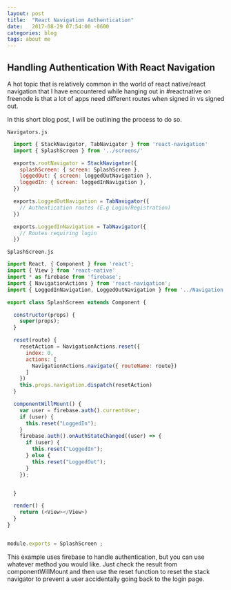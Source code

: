 ```yaml
---
layout: post
title:  "React Navigation Authentication"
date:   2017-08-29 07:54:00 -0600
categories: blog
tags: about me
---
```

## Handling Authentication With React Navigation

A hot topic that is relatively common in the world of react native/react navigation that I have encountered while hanging out in #reactnative on freenode is that a lot of apps need different routes when signed in vs signed out.

In this short blog post, I will be outlining the process to do so.

`Navigators.js`
```javascript
  import { StackNavigator, TabNavigator } from 'react-navigation'
  import { SplashScreen } from '../screens/'

  exports.rootNavigator = StackNavigator({
    splashScreen: { screen: SplashScreen },
    loggedOut: { screen: loggedOutNavigation },
    loggedIn: { screen: loggedInNavigation },
  })

  exports.LoggedOutNavigation = TabNavigator({
    // Authentication routes (E.g Login/Registration)
  })

  exports.LoggedInNavigation = TabNavigator({
    // Routes requiring login
  })
```

`SplashScreen.js`

```javascript
import React, { Component } from 'react';
import { View } from 'react-native'
import * as firebase from 'firebase';
import { NavigationActions } from 'react-navigation';
import { LoggedInNavigation, LoggedOutNavigation } from '../Navigation';

export class SplashScreen extends Component {

  constructor(props) {
    super(props);
  }

  reset(route) {
    resetAction = NavigationActions.reset({
      index: 0,
      actions: [
        NavigationActions.navigate({ routeName: route})
      ]
    })
    this.props.navigation.dispatch(resetAction)
  }

  componentWillMount() {
    var user = firebase.auth().currentUser;
    if (user) {
      this.reset("LoggedIn");
    }
    firebase.auth().onAuthStateChanged((user) => {
      if (user) {
        this.reset("LoggedIn");
      } else {
        this.reset("LoggedOut");
      }
    });


  }

  render() {
    return (<View></View>)
  }
}


module.exports = SplashScreen ;
```

This example uses firebase to handle authentication, but you can use whatever method you would like. Just check the result from componentWillMount and then use the reset function to reset the stack navigator to prevent a user accidentally going back to the login page.
